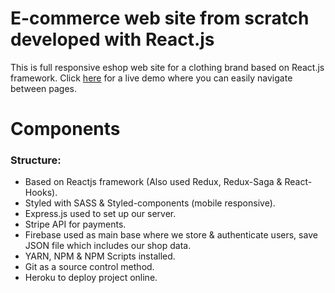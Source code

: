 # E-commerce web site from scratch developed with React.js

This is full responsive eshop web site for a clothing brand based on React.js framework. Click [here](https://react-eshop-test.herokuapp.com/) for a live demo where you can easily navigate between pages.

# Components

### Structure:

- Based on Reactjs framework (Also used Redux, Redux-Saga & React-Hooks).
- Styled with SASS & Styled-components (mobile responsive).
- Express.js used to set up our server.
- Stripe API for payments.
- Firebase used as main base where we store & authenticate users, save JSON file which includes our shop data.
- YARN, NPM & NPM Scripts installed.
- Git as a source control method.
- Heroku to deploy project online.
